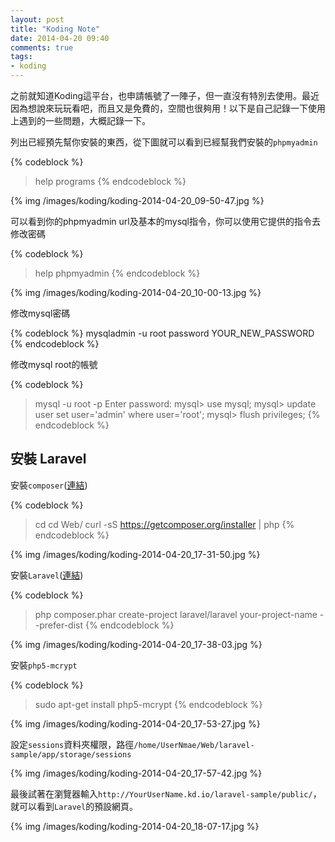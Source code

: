 ```yaml
---
layout: post
title: "Koding Note"
date: 2014-04-20 09:40
comments: true
tags: 
- koding
---
```


之前就知道Koding這平台，也申請帳號了一陣子，但一直沒有特別去使用。最近因為想說來玩玩看吧，而且又是免費的，空間也很夠用！以下是自己記錄一下使用上遇到的一些問題，大概記錄一下。

列出已經預先幫你安裝的東西，從下圖就可以看到已經幫我們安裝的`phpmyadmin`

{% codeblock %}
> help programs
{% endcodeblock %}

{% img /images/koding/koding-2014-04-20_09-50-47.jpg %}

可以看到你的phpmyadmin url及基本的mysql指令，你可以使用它提供的指令去修改密碼

{% codeblock %}
> help phpmyadmin
{% endcodeblock %}

{% img /images/koding/koding-2014-04-20_10-00-13.jpg %}

修改mysql密碼

{% codeblock %}
mysqladmin -u root password YOUR_NEW_PASSWORD
{% endcodeblock %}

修改mysql root的帳號

{% codeblock %}
> mysql -u root -p
> Enter password:
mysql> use mysql;
mysql> update user set user='admin' where user='root';
mysql> flush privileges;
{% endcodeblock %}

<!-- more -->

## 安裝 Laravel

安裝`composer`([連結](https://getcomposer.org/download/))

{% codeblock %}
> cd
> cd Web/
> curl -sS https://getcomposer.org/installer | php
{% endcodeblock %}

{% img /images/koding/koding-2014-04-20_17-31-50.jpg %}

安裝`Laravel`([連結](http://laravel.com/docs/quick#installation))

{% codeblock %}
> php composer.phar create-project laravel/laravel your-project-name --prefer-dist
{% endcodeblock %}

{% img /images/koding/koding-2014-04-20_17-38-03.jpg %}

安裝`php5-mcrypt`

{% codeblock %}
> sudo apt-get install php5-mcrypt
{% endcodeblock %}

{% img /images/koding/koding-2014-04-20_17-53-27.jpg %}

設定`sessions`資料夾權限，路徑`/home/UserNmae/Web/laravel-sample/app/storage/sessions`

{% img /images/koding/koding-2014-04-20_17-57-42.jpg %}

最後試著在瀏覽器輸入`http://YourUserName.kd.io/laravel-sample/public/`，就可以看到`Laravel`的預設網頁。

{% img /images/koding/koding-2014-04-20_18-07-17.jpg %}
